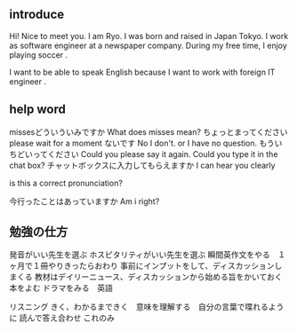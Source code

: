 ## introduce
Hi! Nice to meet you.
I am Ryo.
I was born and raised in Japan Tokyo. 
I work  as software engineer at a newspaper company.
During my free time, I enjoy playing soccer .

I want to be able to speak English 
because I want to work with foreign IT engineer .

## help word
missesどういういみですか
What does misses mean?
ちょっとまってください
please wait for a moment
ないです
No I don't. or I have no question.
もういちどいってください
Could you please say it again.
Could you type it in the chat box?
チャットボックスに入力してもらえますか
I can hear you clearly

is this a correct pronunciation?

今行ったことはあっていますか
Am i right?

## 勉強の仕方
発音がいい先生を選ぶ
ホスピタリティがいい先生を選ぶ
瞬間英作文をやる　１ヶ月で１冊やりきったらおわり
事前にインプットをして、ディスカッションしまくる
教材はデイリーニュース、ディスカッションから始める旨をかいておく
本をよむ
ドラマをみる　英語

リスニング
きく、わかるまできく　意味を理解する　自分の言葉で喋れるように
読んで答え合わせ
これのみ

